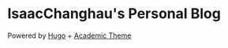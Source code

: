 # IsaacChanghau's Personal Blog

Powered by [Hugo](https://gohugo.io) + [Academic Theme](https://themes.gohugo.io/academic/)
